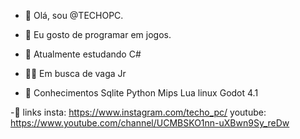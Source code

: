 - 👋 Olá, sou @TECHOPC.
- 👀 Eu gosto de programar em jogos.
- 🌱 Atualmente estudando C#

- :male_detective: Em busca de vaga Jr

- :book: Conhecimentos
  Sqlite
  Python
  Mips
  Lua
  linux
  Godot 4.1
  

-:link: links
insta: https://www.instagram.com/techo_pc/
youtube: https://www.youtube.com/channel/UCMBSKO1nn-uXBwn9Sy_reDw
<!---  - 📫 --->

<!---
TECHOPC/TECHOPC is a ✨ special ✨ repository because its `README.md` (this file) appears on your GitHub profile.
You can click the Preview link to take a look at your changes.
--->
